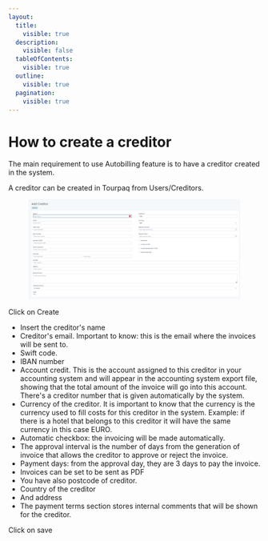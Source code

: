 ```yaml
---
layout:
  title:
    visible: true
  description:
    visible: false
  tableOfContents:
    visible: true
  outline:
    visible: true
  pagination:
    visible: true
---
```


# How to create a creditor

The main requirement to use Autobilling feature is to have a creditor created in the system.&#x20;

A creditor can be created in Tourpaq from Users/Creditors.

<figure><img src="../.gitbook/assets/image (17) (1) (1) (1) (1) (1) (1) (1) (1) (1) (1).png" alt=""><figcaption></figcaption></figure>

Click on Create

* Insert the creditor's name&#x20;
* Creditor's email. Important to know: this is the email where the invoices will be sent to.&#x20;
* Swift code.&#x20;
* IBAN number&#x20;
* Account credit. This is the account assigned to this creditor in your accounting system and will appear in the accounting system export file, showing that the total amount of the invoice will go into this account. There's a creditor number that is given automatically by the system.&#x20;
* Currency of the creditor. It is important to know that the currency is the currency used to fill costs for this creditor in the system. Example: if there is a hotel that belongs to this creditor it will have the same currency in this case EURO.&#x20;
* Automatic checkbox: the invoicing will be made automatically.&#x20;
* The approval interval is the number of days from the generation of invoice that allows the creditor to approve or reject the invoice.&#x20;
* Payment days: from the approval day, they are 3 days to pay the invoice.&#x20;
* Invoices can be set to be sent as PDF
* You have also postcode of creditor.&#x20;
* Country of the creditor&#x20;
* And address&#x20;
* The payment terms section stores internal comments that will be shown for the creditor.&#x20;

Click on save
